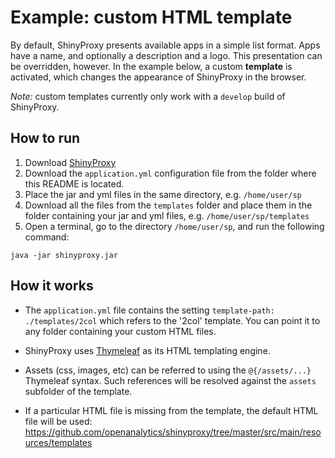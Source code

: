 # Example: custom HTML template

By default, ShinyProxy presents available apps in a simple list format. Apps have a name, and optionally a description and a logo.
This presentation can be overridden, however. In the example below, a custom **template** is activated, which changes the appearance
of ShinyProxy in the browser.

_Note:_ custom templates currently only work with a `develop` build of ShinyProxy.

## How to run

1. Download [ShinyProxy](https://www.shinyproxy.io/downloads "ShinyProxy website")
2. Download the `application.yml` configuration file from the folder where this README is located.
3. Place the jar and yml files in the same directory, e.g. `/home/user/sp`
4. Download all the files from the `templates` folder and place them in the folder containing your jar and yml files, e.g. `/home/user/sp/templates`
5. Open a terminal, go to the directory `/home/user/sp`, and run the following command:

`java -jar shinyproxy.jar`

## How it works

* The `application.yml` file contains the setting `template-path: ./templates/2col` which refers to the '2col' template.
You can point it to any folder containing your custom HTML files.

* ShinyProxy uses [Thymeleaf](https://www.thymeleaf.org/) as its HTML templating engine.

* Assets (css, images, etc) can be referred to using the `@{/assets/...}` Thymeleaf syntax. Such references will be resolved against
the `assets` subfolder of the template.

* If a particular HTML file is missing from the template, the 
default HTML file will be used: <https://github.com/openanalytics/shinyproxy/tree/master/src/main/resources/templates>